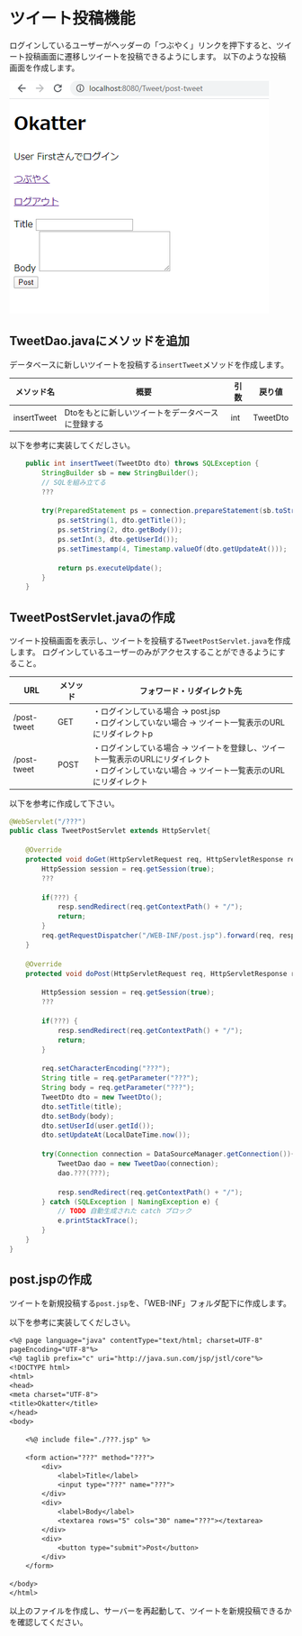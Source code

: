 # ツイート投稿機能

ログインしているユーザーがヘッダーの「つぶやく」リンクを押下すると、ツイート投稿画面に遷移しツイートを投稿できるようにします。
以下のような投稿画面を作成します。

![投稿画面](./img/post-1.png)

## TweetDao.javaにメソッドを追加

データベースに新しいツイートを投稿する`insertTweet`メソッドを作成します。

| メソッド名 | 概要 | 引数 | 戻り値 |
| --- | --- | --- | --- |
| insertTweet | Dtoをもとに新しいツイートをデータベースに登録する | int | TweetDto |

以下を参考に実装してくだしさい。

```java
	public int insertTweet(TweetDto dto) throws SQLException {
		StringBuilder sb = new StringBuilder();
		// SQLを組み立てる
		???

		try(PreparedStatement ps = connection.prepareStatement(sb.toString())){
			ps.setString(1, dto.getTitle());
			ps.setString(2, dto.getBody());
			ps.setInt(3, dto.getUserId());
			ps.setTimestamp(4, Timestamp.valueOf(dto.getUpdateAt()));

			return ps.executeUpdate();
		}
	}
```

## TweetPostServlet.javaの作成

ツイート投稿画面を表示し、ツイートを投稿する`TweetPostServlet.java`を作成します。
ログインしているユーザーのみがアクセスすることができるようにすること。

| URL | メソッド | フォワード・リダイレクト先 |
| --- | --- | --- |
| /post-tweet | GET | ・ログインしている場合 → post.jsp <br>・ログインしていない場合 → ツイート一覧表示のURLにリダイレクトp |
| /post-tweet | POST | ・ログインしている場合 → ツイートを登録し、ツイート一覧表示のURLにリダイレクト <br>・ログインしていない場合 → ツイート一覧表示のURLにリダイレクト |

以下を参考に作成して下さい。

```java
@WebServlet("/???")
public class TweetPostServlet extends HttpServlet{

	@Override
	protected void doGet(HttpServletRequest req, HttpServletResponse resp) throws ServletException, IOException {
		HttpSession session = req.getSession(true);
		???

		if(???) {
			resp.sendRedirect(req.getContextPath() + "/");
			return;
		}
		req.getRequestDispatcher("/WEB-INF/post.jsp").forward(req, resp);
	}

	@Override
	protected void doPost(HttpServletRequest req, HttpServletResponse resp) throws ServletException, IOException {

		HttpSession session = req.getSession(true);
		???

		if(???) {
			resp.sendRedirect(req.getContextPath() + "/");
			return;
		}

		req.setCharacterEncoding("???");
		String title = req.getParameter("???");
		String body = req.getParameter("???");
		TweetDto dto = new TweetDto();
		dto.setTitle(title);
		dto.setBody(body);
		dto.setUserId(user.getId());
		dto.setUpdateAt(LocalDateTime.now());

		try(Connection connection = DataSourceManager.getConnection()){
			TweetDao dao = new TweetDao(connection);
			dao.???(???);

			resp.sendRedirect(req.getContextPath() + "/");
		} catch (SQLException | NamingException e) {
			// TODO 自動生成された catch ブロック
			e.printStackTrace();
		}
	}
}
```

## post.jspの作成

ツイートを新規投稿する`post.jsp`を、「WEB-INF」フォルダ配下に作成します。

以下を参考に実装してくだしさい。

```
<%@ page language="java" contentType="text/html; charset=UTF-8" pageEncoding="UTF-8"%>
<%@ taglib prefix="c" uri="http://java.sun.com/jsp/jstl/core"%>
<!DOCTYPE html>
<html>
<head>
<meta charset="UTF-8">
<title>Okatter</title>
</head>
<body>

	<%@ include file="./???.jsp" %>

	<form action="???" method="???">
		<div>
			<label>Title</label>
			<input type="???" name="???">
		</div>
		<div>
			<label>Body</label>
			<textarea rows="5" cols="30" name="???"></textarea>
		</div>
		<div>
			<button type="submit">Post</button>
		</div>
	</form>

</body>
</html>
```

以上のファイルを作成し、サーバーを再起動して、ツイートを新規投稿できるかを確認してください。

